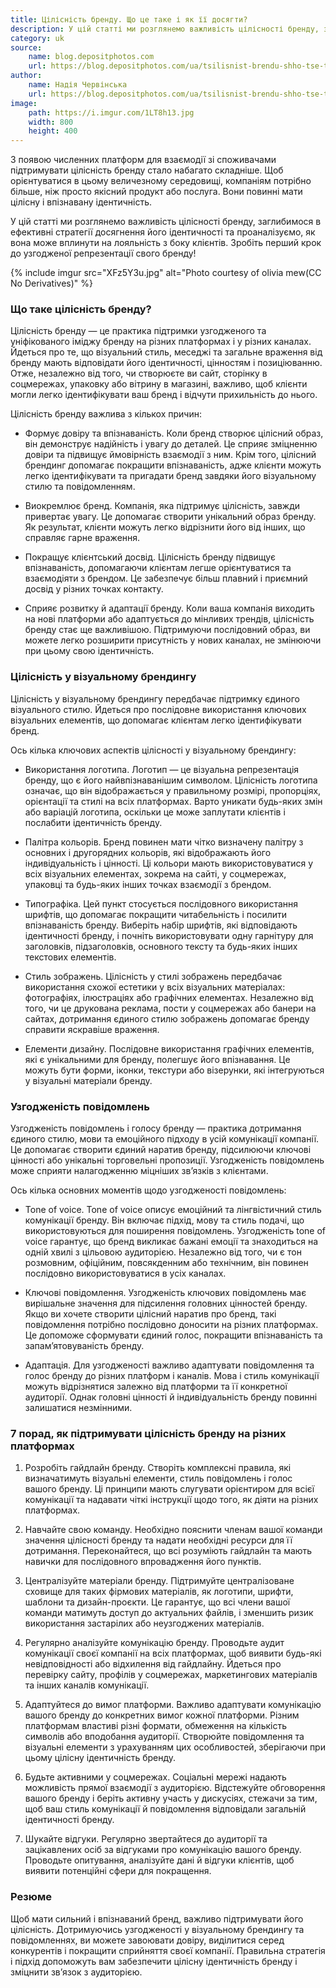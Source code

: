```yaml
---
title: Цілісність бренду. Що це таке і як її досягти?
description: У цій статті ми розглянемо важливість цілісності бренду, заглибимося в ефективні стратегії досягнення його ідентичності та проаналізуємо, як вона може вплинути на лояльність з боку клієнтів. 
category: uk
source:
    name: blog.depositphotos.com
    url: https://blog.depositphotos.com/ua/tsilisnist-brendu-shho-tse-take-i-yak-yiyi-dosyagty.html
author:
    name: Надія Червінська
    url: https://blog.depositphotos.com/ua/tsilisnist-brendu-shho-tse-take-i-yak-yiyi-dosyagty.html
image:
    path: https://i.imgur.com/1LT8h13.jpg
    width: 800
    height: 400
---
```


З появою численних платформ для взаємодії зі споживачами підтримувати цілісність бренду стало набагато складніше. 
Щоб орієнтуватися в цьому величезному середовищі, компаніям потрібно більше, ніж просто якісний продукт або послуга. 
Вони повинні мати цілісну і впізнавану ідентичність.

У цій статті ми розглянемо важливість цілісності бренду, заглибимося в ефективні стратегії досягнення його ідентичності 
та проаналізуємо, як вона може вплинути на лояльність з боку клієнтів. Зробіть перший крок до узгодженої репрезентації 
свого бренду!

{% include imgur src="XFz5Y3u.jpg" alt="Photo courtesy of olivia mew(CC No Derivatives)" %}

### Що таке цілісність бренду?

Цілісність бренду — це практика підтримки узгодженого та уніфікованого іміджу бренду на різних платформах і у різних каналах. 
Йдеться про те, що візуальний стиль, меседжі та загальне враження від бренду мають відповідати його ідентичності, цінностям 
і позиціюванню. Отже, незалежно від того, чи створюєте ви сайт, сторінку в соцмережах, упаковку або вітрину в магазині, 
важливо, щоб клієнти могли легко ідентифікувати ваш бренд і відчути прихильність до нього.

Цілісність бренду важлива з кількох причин:

- Формує довіру та впізнаваність. Коли бренд створює цілісний образ, він демонструє надійність і увагу до деталей. Це 
сприяє зміцненню довіри та підвищує ймовірність взаємодії з ним. Крім того, цілісний брендинг допомагає покращити впізнаваність, 
адже клієнти можуть легко ідентифікувати та пригадати бренд завдяки його візуальному стилю та повідомленням.

- Виокремлює бренд. Компанія, яка підтримує цілісність, завжди привертає увагу. Це допомагає створити унікальний образ бренду. 
Як результат, клієнти можуть легко відрізнити його від інших, що справляє гарне враження.

- Покращує клієнтський досвід. Цілісність бренду підвищує впізнаваність, допомагаючи клієнтам легше орієнтуватися та взаємодіяти 
з брендом. Це забезпечує більш плавний і приємний досвід у різних точках контакту.

- Сприяє розвитку й адаптації бренду. Коли ваша компанія виходить на нові платформи або адаптується до мінливих трендів, 
цілісність бренду стає ще важливішою. Підтримуючи послідовний образ, ви можете легко розширити присутність у нових каналах, 
не змінюючи при цьому свою ідентичність.

### Цілісність у візуальному брендингу

Цілісність у візуальному брендингу передбачає підтримку єдиного візуального стилю. Йдеться про послідовне використання 
ключових візуальних елементів, що допомагає клієнтам легко ідентифікувати бренд.

Ось кілька ключових аспектів цілісності у візуальному брендингу:

- Використання логотипа. Логотип — це візуальна репрезентація бренду, що є його найвпізнаванішим символом. 
Цілісність логотипа означає, що він відображається у правильному розмірі, пропорціях, орієнтації та стилі на всіх платформах. 
Варто уникати будь-яких змін або варіацій логотипа, оскільки це може заплутати клієнтів і послабити ідентичність бренду.

- Палітра кольорів. Бренд повинен мати чітко визначену палітру з основних і другорядних кольорів, які відображають його 
індивідуальність і цінності. Ці кольори мають використовуватися у всіх візуальних елементах, зокрема на сайті, у соцмережах, 
упаковці та будь-яких інших точках взаємодії з брендом.

- Типографіка. Цей пункт стосується послідовного використання шрифтів, що допомагає покращити читабельність і посилити 
впізнаваність бренду. Виберіть набір шрифтів, які відповідають ідентичності бренду, і почніть використовувати одну гарнітуру 
для заголовків, підзаголовків, основного тексту та будь-яких інших текстових елементів.

- Стиль зображень. Цілісність у стилі зображень передбачає використання схожої естетики у всіх візуальних матеріалах: фотографіях, 
ілюстраціях або графічних елементах. Незалежно від того, чи це друкована реклама, пости у соцмережах або банери на сайтах, 
дотримання єдиного стилю зображень допомагає бренду справити яскравіше враження.

- Елементи дизайну. Послідовне використання графічних елементів, які є унікальними для бренду, полегшує його впізнавання. 
Це можуть бути форми, іконки, текстури або візерунки, які інтегруються у візуальні матеріали бренду.

### Узгодженість повідомлень

Узгодженість повідомлень і голосу бренду — практика дотримання єдиного стилю, мови та емоційного підходу в усій комунікації 
компанії. Це допомагає створити єдиний наратив бренду, підсилюючи ключові цінності або унікальні торговельні пропозиції. 
Узгодженість повідомлень може сприяти налагодженню міцніших зв’язків з клієнтами.

Ось кілька основних моментів щодо узгодженості повідомлень:

- Tone of voice. Tone of voice описує емоційний та лінгвістичний стиль комунікації бренду. Він включає підхід, мову та стиль 
подачі, що використовуються для поширення повідомлень. Узгодженість tone of voice гарантує, що бренд викликає бажані емоції 
та знаходиться на одній хвилі з цільовою аудиторією. Незалежно від того, чи є тон розмовним, офіційним, повсякденним або 
технічним, він повинен послідовно використовуватися в усіх каналах.

- Ключові повідомлення. Узгодженість ключових повідомлень має вирішальне значення для підсилення головних цінностей бренду. 
Якщо ви хочете створити цілісний наратив про бренд, такі повідомлення потрібно послідовно доносити на різних платформах. 
Це допоможе сформувати єдиний голос, покращити впізнаваність та запам’ятовуваність бренду.

- Адаптація. Для узгодженості важливо адаптувати повідомлення та голос бренду до різних платформ і каналів. Мова і стиль 
комунікації можуть відрізнятися залежно від платформи та її конкретної аудиторії. Однак головні цінності й індивідуальність 
бренду повинні залишатися незмінними.

### 7 порад, як підтримувати цілісність бренду на різних платформах

1. Розробіть гайдлайн бренду. Створіть комплексні правила, які визначатимуть візуальні елементи, стиль повідомлень і голос 
вашого бренду. Ці принципи мають слугувати орієнтиром для всієї комунікації та надавати чіткі інструкції щодо того, як діяти 
на різних платформах.

2. Навчайте свою команду. Необхідно пояснити членам вашої команди значення цілісності бренду та надати необхідні ресурси 
для її дотримання. Переконайтеся, що всі розуміють гайдлайн та мають навички для послідовного впровадження його пунктів.

3. Централізуйте матеріали бренду. Підтримуйте централізоване сховище для таких фірмових матеріалів, як логотипи, шрифти, 
шаблони та дизайн-проєкти. Це гарантує, що всі члени вашої команди матимуть доступ до актуальних файлів, і зменшить ризик 
використання застарілих або неузгоджених матеріалів.

4. Регулярно аналізуйте комунікацію бренду. Проводьте аудит комунікації своєї компанії на всіх платформах, щоб виявити 
будь-які невідповідності або відхилення від гайдлайну. Йдеться про перевірку сайту, профілів у соцмережах, маркетингових 
матеріалів та інших каналів комунікації.

5. Адаптуйтеся до вимог платформи. Важливо адаптувати комунікацію вашого бренду до конкретних вимог кожної платформи. 
Різним платформам властиві різні формати, обмеження на кількість символів або вподобання аудиторії. Створюйте повідомлення 
та візуальні елементи з урахуванням цих особливостей, зберігаючи при цьому цілісну ідентичність бренду.

6. Будьте активними у соцмережах. Соціальні мережі надають можливість прямої взаємодії з аудиторією. Відстежуйте обговорення 
вашого бренду і беріть активну участь у дискусіях, стежачи за тим, щоб ваш стиль комунікації й повідомлення відповідали 
загальній ідентичності бренду.

7. Шукайте відгуки. Регулярно звертайтеся до аудиторії та зацікавлених осіб за відгуками про комунікацію вашого бренду. 
Проводьте опитування, аналізуйте дані й відгуки клієнтів, щоб виявити потенційні сфери для покращення.

### Резюме

Щоб мати сильний і впізнаваний бренд, важливо підтримувати його цілісність. Дотримуючись узгодженості у візуальному брендингу 
та повідомленнях, ви можете завоювати довіру, виділитися серед конкурентів і покращити сприйняття своєї компанії. 
Правильна стратегія і підхід допоможуть вам забезпечити цілісну ідентичність бренду і зміцнити зв’язок з аудиторією.





